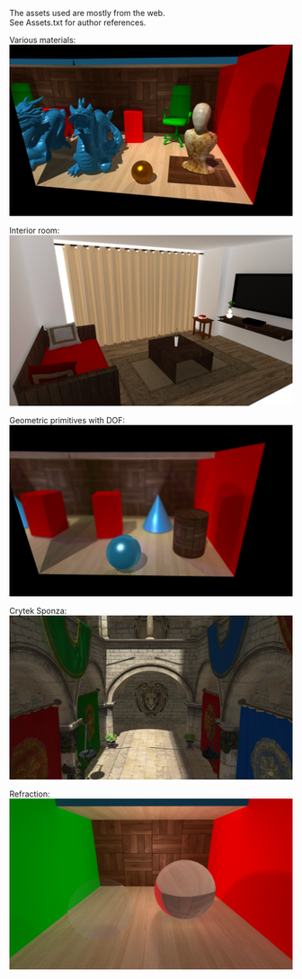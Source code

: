 
The assets used are mostly from the web.  
See Assets.txt for author references.


Various materials:
![Alt text](DragonScene.png?raw=true "DragonScene")  

Interior room:
![Alt text](InteriorRoom.png?raw=true "InteriorRoom")  

Geometric primitives with DOF:
![Alt text](Primitives.png?raw=true "Primitives")  

Crytek Sponza:
![Alt text](Sponza.png?raw=true "Sponza")  

Refraction:
![Alt text](Transparent_Refractive.png?raw=true "Transparent_Refractive")  
